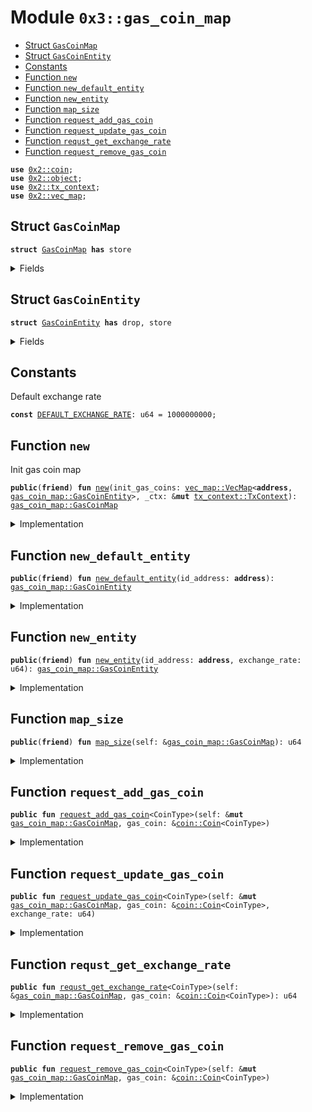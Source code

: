 
<a name="0x3_gas_coin_map"></a>

# Module `0x3::gas_coin_map`



-  [Struct `GasCoinMap`](#0x3_gas_coin_map_GasCoinMap)
-  [Struct `GasCoinEntity`](#0x3_gas_coin_map_GasCoinEntity)
-  [Constants](#@Constants_0)
-  [Function `new`](#0x3_gas_coin_map_new)
-  [Function `new_default_entity`](#0x3_gas_coin_map_new_default_entity)
-  [Function `new_entity`](#0x3_gas_coin_map_new_entity)
-  [Function `map_size`](#0x3_gas_coin_map_map_size)
-  [Function `request_add_gas_coin`](#0x3_gas_coin_map_request_add_gas_coin)
-  [Function `request_update_gas_coin`](#0x3_gas_coin_map_request_update_gas_coin)
-  [Function `requst_get_exchange_rate`](#0x3_gas_coin_map_requst_get_exchange_rate)
-  [Function `request_remove_gas_coin`](#0x3_gas_coin_map_request_remove_gas_coin)


<pre><code><b>use</b> <a href="../../../.././build/Sui/docs/coin.md#0x2_coin">0x2::coin</a>;
<b>use</b> <a href="../../../.././build/Sui/docs/object.md#0x2_object">0x2::object</a>;
<b>use</b> <a href="../../../.././build/Sui/docs/tx_context.md#0x2_tx_context">0x2::tx_context</a>;
<b>use</b> <a href="../../../.././build/Sui/docs/vec_map.md#0x2_vec_map">0x2::vec_map</a>;
</code></pre>



<a name="0x3_gas_coin_map_GasCoinMap"></a>

## Struct `GasCoinMap`



<pre><code><b>struct</b> <a href="gas_coin_map.md#0x3_gas_coin_map_GasCoinMap">GasCoinMap</a> <b>has</b> store
</code></pre>



<details>
<summary>Fields</summary>


<dl>
<dt>
<code>active_gas_coins: <a href="../../../.././build/Sui/docs/vec_map.md#0x2_vec_map_VecMap">vec_map::VecMap</a>&lt;<b>address</b>, <a href="gas_coin_map.md#0x3_gas_coin_map_GasCoinEntity">gas_coin_map::GasCoinEntity</a>&gt;</code>
</dt>
<dd>
The current active gas coin
</dd>
</dl>


</details>

<a name="0x3_gas_coin_map_GasCoinEntity"></a>

## Struct `GasCoinEntity`



<pre><code><b>struct</b> <a href="gas_coin_map.md#0x3_gas_coin_map_GasCoinEntity">GasCoinEntity</a> <b>has</b> drop, store
</code></pre>



<details>
<summary>Fields</summary>


<dl>
<dt>
<code>id_address: <b>address</b></code>
</dt>
<dd>

</dd>
<dt>
<code>exchange_rate: u64</code>
</dt>
<dd>

</dd>
</dl>


</details>

<a name="@Constants_0"></a>

## Constants


<a name="0x3_gas_coin_map_DEFAULT_EXCHANGE_RATE"></a>

Default exchange rate


<pre><code><b>const</b> <a href="gas_coin_map.md#0x3_gas_coin_map_DEFAULT_EXCHANGE_RATE">DEFAULT_EXCHANGE_RATE</a>: u64 = 1000000000;
</code></pre>



<a name="0x3_gas_coin_map_new"></a>

## Function `new`

Init gas coin map


<pre><code><b>public</b>(<b>friend</b>) <b>fun</b> <a href="gas_coin_map.md#0x3_gas_coin_map_new">new</a>(init_gas_coins: <a href="../../../.././build/Sui/docs/vec_map.md#0x2_vec_map_VecMap">vec_map::VecMap</a>&lt;<b>address</b>, <a href="gas_coin_map.md#0x3_gas_coin_map_GasCoinEntity">gas_coin_map::GasCoinEntity</a>&gt;, _ctx: &<b>mut</b> <a href="../../../.././build/Sui/docs/tx_context.md#0x2_tx_context_TxContext">tx_context::TxContext</a>): <a href="gas_coin_map.md#0x3_gas_coin_map_GasCoinMap">gas_coin_map::GasCoinMap</a>
</code></pre>



<details>
<summary>Implementation</summary>


<pre><code><b>public</b>(<b>friend</b>) <b>fun</b> <a href="gas_coin_map.md#0x3_gas_coin_map_new">new</a>(init_gas_coins: VecMap&lt;<b>address</b>, <a href="gas_coin_map.md#0x3_gas_coin_map_GasCoinEntity">GasCoinEntity</a>&gt;, _ctx: &<b>mut</b> TxContext): <a href="gas_coin_map.md#0x3_gas_coin_map_GasCoinMap">GasCoinMap</a> {
    <b>let</b> active_gas_coins = <a href="../../../.././build/Sui/docs/vec_map.md#0x2_vec_map_empty">vec_map::empty</a>&lt;<b>address</b>, <a href="gas_coin_map.md#0x3_gas_coin_map_GasCoinEntity">GasCoinEntity</a>&gt;();
    <b>let</b> init_keys = <a href="../../../.././build/Sui/docs/vec_map.md#0x2_vec_map_keys">vec_map::keys</a>(&init_gas_coins);
    <b>let</b> num_coins = <a href="_length">vector::length</a>(&init_keys);
    <b>let</b> i = 0;
    <b>while</b> (i &lt; num_coins) {
        <b>let</b> (id, gasCoin) = <a href="../../../.././build/Sui/docs/vec_map.md#0x2_vec_map_pop">vec_map::pop</a>(&<b>mut</b> init_gas_coins);
        <a href="../../../.././build/Sui/docs/vec_map.md#0x2_vec_map_insert">vec_map::insert</a>(&<b>mut</b> active_gas_coins, id, gasCoin);
        i = i + 1;
    };
   <b>let</b> map = <a href="gas_coin_map.md#0x3_gas_coin_map_GasCoinMap">GasCoinMap</a> {
        active_gas_coins
    };
    map
}
</code></pre>



</details>

<a name="0x3_gas_coin_map_new_default_entity"></a>

## Function `new_default_entity`



<pre><code><b>public</b>(<b>friend</b>) <b>fun</b> <a href="gas_coin_map.md#0x3_gas_coin_map_new_default_entity">new_default_entity</a>(id_address: <b>address</b>): <a href="gas_coin_map.md#0x3_gas_coin_map_GasCoinEntity">gas_coin_map::GasCoinEntity</a>
</code></pre>



<details>
<summary>Implementation</summary>


<pre><code><b>public</b>(<b>friend</b>) <b>fun</b> <a href="gas_coin_map.md#0x3_gas_coin_map_new_default_entity">new_default_entity</a>(id_address: <b>address</b>): <a href="gas_coin_map.md#0x3_gas_coin_map_GasCoinEntity">GasCoinEntity</a> {
    <a href="gas_coin_map.md#0x3_gas_coin_map_GasCoinEntity">GasCoinEntity</a> {
        id_address,
        exchange_rate:<a href="gas_coin_map.md#0x3_gas_coin_map_DEFAULT_EXCHANGE_RATE">DEFAULT_EXCHANGE_RATE</a>
    }
}
</code></pre>



</details>

<a name="0x3_gas_coin_map_new_entity"></a>

## Function `new_entity`



<pre><code><b>public</b>(<b>friend</b>) <b>fun</b> <a href="gas_coin_map.md#0x3_gas_coin_map_new_entity">new_entity</a>(id_address: <b>address</b>, exchange_rate: u64): <a href="gas_coin_map.md#0x3_gas_coin_map_GasCoinEntity">gas_coin_map::GasCoinEntity</a>
</code></pre>



<details>
<summary>Implementation</summary>


<pre><code><b>public</b>(<b>friend</b>) <b>fun</b> <a href="gas_coin_map.md#0x3_gas_coin_map_new_entity">new_entity</a>(id_address: <b>address</b>, exchange_rate: u64): <a href="gas_coin_map.md#0x3_gas_coin_map_GasCoinEntity">GasCoinEntity</a> {
    <a href="gas_coin_map.md#0x3_gas_coin_map_GasCoinEntity">GasCoinEntity</a> {
        id_address,
        exchange_rate
    }
}
</code></pre>



</details>

<a name="0x3_gas_coin_map_map_size"></a>

## Function `map_size`



<pre><code><b>public</b>(<b>friend</b>) <b>fun</b> <a href="gas_coin_map.md#0x3_gas_coin_map_map_size">map_size</a>(self: &<a href="gas_coin_map.md#0x3_gas_coin_map_GasCoinMap">gas_coin_map::GasCoinMap</a>): u64
</code></pre>



<details>
<summary>Implementation</summary>


<pre><code><b>public</b>(<b>friend</b>) <b>fun</b> <a href="gas_coin_map.md#0x3_gas_coin_map_map_size">map_size</a>(self: &<a href="gas_coin_map.md#0x3_gas_coin_map_GasCoinMap">GasCoinMap</a>): u64 {
    <a href="../../../.././build/Sui/docs/vec_map.md#0x2_vec_map_size">vec_map::size</a>(&self.active_gas_coins)
}
</code></pre>



</details>

<a name="0x3_gas_coin_map_request_add_gas_coin"></a>

## Function `request_add_gas_coin`



<pre><code><b>public</b> <b>fun</b> <a href="gas_coin_map.md#0x3_gas_coin_map_request_add_gas_coin">request_add_gas_coin</a>&lt;CoinType&gt;(self: &<b>mut</b> <a href="gas_coin_map.md#0x3_gas_coin_map_GasCoinMap">gas_coin_map::GasCoinMap</a>, gas_coin: &<a href="../../../.././build/Sui/docs/coin.md#0x2_coin_Coin">coin::Coin</a>&lt;CoinType&gt;)
</code></pre>



<details>
<summary>Implementation</summary>


<pre><code><b>public</b> <b>fun</b> <a href="gas_coin_map.md#0x3_gas_coin_map_request_add_gas_coin">request_add_gas_coin</a>&lt;CoinType&gt;(
    self: &<b>mut</b> <a href="gas_coin_map.md#0x3_gas_coin_map_GasCoinMap">GasCoinMap</a>,
    gas_coin: &Coin&lt;CoinType&gt;) {
    <b>let</b> id_address = <a href="../../../.././build/Sui/docs/object.md#0x2_object_id_address">object::id_address</a>&lt;Coin&lt;CoinType&gt;&gt;(gas_coin);
    <a href="../../../.././build/Sui/docs/vec_map.md#0x2_vec_map_insert">vec_map::insert</a>(&<b>mut</b> self.active_gas_coins, id_address, <a href="gas_coin_map.md#0x3_gas_coin_map_GasCoinEntity">GasCoinEntity</a> {
        id_address,
        exchange_rate: <a href="gas_coin_map.md#0x3_gas_coin_map_DEFAULT_EXCHANGE_RATE">DEFAULT_EXCHANGE_RATE</a>
    });
}
</code></pre>



</details>

<a name="0x3_gas_coin_map_request_update_gas_coin"></a>

## Function `request_update_gas_coin`



<pre><code><b>public</b> <b>fun</b> <a href="gas_coin_map.md#0x3_gas_coin_map_request_update_gas_coin">request_update_gas_coin</a>&lt;CoinType&gt;(self: &<b>mut</b> <a href="gas_coin_map.md#0x3_gas_coin_map_GasCoinMap">gas_coin_map::GasCoinMap</a>, gas_coin: &<a href="../../../.././build/Sui/docs/coin.md#0x2_coin_Coin">coin::Coin</a>&lt;CoinType&gt;, exchange_rate: u64)
</code></pre>



<details>
<summary>Implementation</summary>


<pre><code><b>public</b> <b>fun</b> <a href="gas_coin_map.md#0x3_gas_coin_map_request_update_gas_coin">request_update_gas_coin</a>&lt;CoinType&gt;(
    self: &<b>mut</b> <a href="gas_coin_map.md#0x3_gas_coin_map_GasCoinMap">GasCoinMap</a>,
    gas_coin: &Coin&lt;CoinType&gt;, exchange_rate: u64) {
    <b>let</b> id_address = <a href="../../../.././build/Sui/docs/object.md#0x2_object_id_address">object::id_address</a>&lt;Coin&lt;CoinType&gt;&gt;(gas_coin);
    <b>let</b> entity = <a href="../../../.././build/Sui/docs/vec_map.md#0x2_vec_map_get_mut">vec_map::get_mut</a>(&<b>mut</b> self.active_gas_coins, &id_address);
    entity.exchange_rate = exchange_rate
}
</code></pre>



</details>

<a name="0x3_gas_coin_map_requst_get_exchange_rate"></a>

## Function `requst_get_exchange_rate`



<pre><code><b>public</b> <b>fun</b> <a href="gas_coin_map.md#0x3_gas_coin_map_requst_get_exchange_rate">requst_get_exchange_rate</a>&lt;CoinType&gt;(self: &<a href="gas_coin_map.md#0x3_gas_coin_map_GasCoinMap">gas_coin_map::GasCoinMap</a>, gas_coin: &<a href="../../../.././build/Sui/docs/coin.md#0x2_coin_Coin">coin::Coin</a>&lt;CoinType&gt;): u64
</code></pre>



<details>
<summary>Implementation</summary>


<pre><code><b>public</b> <b>fun</b> <a href="gas_coin_map.md#0x3_gas_coin_map_requst_get_exchange_rate">requst_get_exchange_rate</a>&lt;CoinType&gt;(
    self: &<a href="gas_coin_map.md#0x3_gas_coin_map_GasCoinMap">GasCoinMap</a>,
    gas_coin: &Coin&lt;CoinType&gt;): u64 {
    <b>let</b> id_address = <a href="../../../.././build/Sui/docs/object.md#0x2_object_id_address">object::id_address</a>&lt;Coin&lt;CoinType&gt;&gt;(gas_coin);
    <b>let</b> gas_entity = <a href="../../../.././build/Sui/docs/vec_map.md#0x2_vec_map_get">vec_map::get</a>(&self.active_gas_coins, &id_address);
    gas_entity.exchange_rate
}
</code></pre>



</details>

<a name="0x3_gas_coin_map_request_remove_gas_coin"></a>

## Function `request_remove_gas_coin`



<pre><code><b>public</b> <b>fun</b> <a href="gas_coin_map.md#0x3_gas_coin_map_request_remove_gas_coin">request_remove_gas_coin</a>&lt;CoinType&gt;(self: &<b>mut</b> <a href="gas_coin_map.md#0x3_gas_coin_map_GasCoinMap">gas_coin_map::GasCoinMap</a>, gas_coin: &<a href="../../../.././build/Sui/docs/coin.md#0x2_coin_Coin">coin::Coin</a>&lt;CoinType&gt;)
</code></pre>



<details>
<summary>Implementation</summary>


<pre><code><b>public</b> <b>fun</b> <a href="gas_coin_map.md#0x3_gas_coin_map_request_remove_gas_coin">request_remove_gas_coin</a>&lt;CoinType&gt;(
    self: &<b>mut</b> <a href="gas_coin_map.md#0x3_gas_coin_map_GasCoinMap">GasCoinMap</a>,
    gas_coin: &Coin&lt;CoinType&gt;,) {
    <b>let</b> id_address = <a href="../../../.././build/Sui/docs/object.md#0x2_object_id_address">object::id_address</a>&lt;Coin&lt;CoinType&gt;&gt;(gas_coin);
    <a href="../../../.././build/Sui/docs/vec_map.md#0x2_vec_map_remove">vec_map::remove</a>(&<b>mut</b> self.active_gas_coins, &id_address);
}
</code></pre>



</details>
